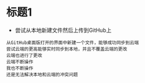 # 标题1
* 尝试从本地新建文件然后上传到GitHub上
```
从GitHub桌面版打开的界面中新建一个文件，能够成功同步到云端
尝试云端的更高能够实时同步到本地，并且不覆盖云端的更改
云端也进行了更改
云端不断操作
我也不断操作
还是无法解决本地和云端的冲突问题
```
